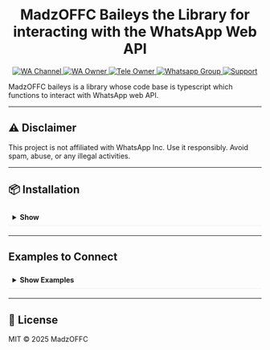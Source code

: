 # <div align='center'> MadzOFFC Baileys the Library for interacting with the WhatsApp Web API</div>

<div align='center'>
  <p>
    <a href="https://whatsapp.com/channel/0029Vb2RpI91CYoPEQn8xi3v">
      <img src="https://img.shields.io/badge/WhatsApp-Channel-brightgreen?style=for-the-badge&logo=whatsapp&logoColor=white" alt="WA Channel"/>
    </a>
    <a href="https://wa.me/6281313890427">
      <img src="https://img.shields.io/badge/Owner-WA-green?style=for-the-badge&logo=whatsapp&logoColor=white" alt="WA Owner"/>
    </a>
    <a href="https://t.me/@MadzzOffc">
      <img src="https://img.shields.io/badge/Owner-Telegram-cyan?style=for-the-badge&logo=telegram&logoColor=white" alt="Tele Owner"/>
    </a>
    <a href="https://chat.whatsapp.com/HXRaAWxxdIQ7ZTrc2o8xlA?mode=ems_copy_t">
      <img src="https://img.shields.io/badge/Discussion Forum-blue?style=for-the-badge&logo=whatsapp&logoColor=white" alt="Whatsapp Group"/>
    <a href="">
      <img src="https://img.shields.io/badge/Support-blue" alt="Support"/>
    </a>
  </p>
</div>

MadzOFFC baileys is a library whose code base is typescript which functions to interact with WhatsApp web API.

---

## ⚠️ Disclaimer
This project is not affiliated with WhatsApp Inc. Use it responsibly. Avoid spam, abuse, or any illegal activities.

---

## 📦 Installation
<details>
<summary style="font-weight: bold; cursor: pointer; padding: 8px; border-bottom: 1px solid #eee; margin-bottom: 5px;">Show</summary>
<div style="padding: 10px 15px; background: #f9f9f9; border: 1px solid #eee; border-top: none; border-radius: 0 0 5px 5px;">

if you install in terminal
```bash
npm install @madzoffc/baileysmod
# or
yarn add @madzoffc/baileysmod
```

if in package.json
```javascript
"dependencies": {
  "@whiskeysockets/baileys": "npm:@madzoffc/baileysmod@latest"
}
```

Then import the default function in your code:
```javascript
// if esm or Es Modules
import makeWASocket from "@madzoffc/baileysmod"
// if cjs or commonjs
const { makeWASocket } = require("@madzoffc/baileysmod");
```
</div>
</details>

---

## Examples to Connect
<details>
<summary style="font-weight: bold; cursor: pointer; padding: 8px; border-bottom: 1px solid #eee; margin-bottom: 5px;">Show Examples</summary>
<div style="padding: 10px 15px; background: #f9f9f9; border: 1px solid #eee; border-top: none; border-radius: 0 0 5px 5px;">
```ts
```
</div>
</details>

---

## 📄 License
MIT © 2025 MadzOFFC

